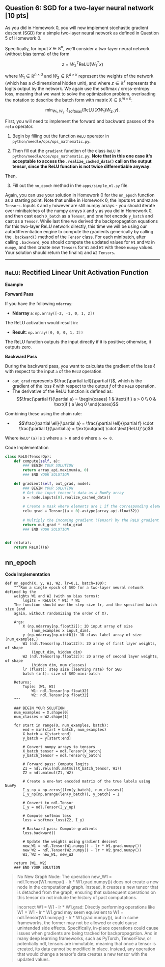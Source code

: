 ## Question 6: SGD for a two-layer neural network [10 pts]

As you did in Homework 0, you will now implement stochastic gradient descent (SGD) for a simple two-layer neural network as defined in Question 5 of Homework 0.

Specifically, for input $x \in \mathbb{R}^n$, we'll consider a two-layer neural network (without bias terms) of the form

$$z = W_2^T \text{ReLU}(W_1^T x)$$


where $W_1 \in \mathbb{R}^{n \times d}$ and $W_2 \in \mathbb{R}^{d \times k}$ represent the weights of the network (which has a $d$-dimensional hidden unit), and where $z \in \mathbb{R}^k$ represents the logits output by the network. We again use the softmax / cross-entropy loss, meaning that we want to solve the optimization problem, overloading the notation to describe the batch form with matrix $X \in \mathbb{R}^{m \times n}$:


$$\min_{W_1, W_2} \;\; \ell_{\mathrm{softmax}}(\text{ReLU}(X W_1) W_2, y).$$

First, you will need to implement the forward and backward passes of the `relu` operator.

1. Begin by filling out the function `ReLU` operator in `python/needle/ops/ops_mathematic.py`.

2. Then fill out the `gradient` function of the class `ReLU` in `python/needle/ops/ops_mathematic.py`. **Note that in this one case it's acceptable to access the `.realize_cached_data()` call on the output tensor, since the ReLU function is not twice differentiable anyway**.

Then,

3. Fill out the `nn_epoch` method in the `apps/simple_ml.py` file.

Again, you can use your solution in Homework 0 for the `nn_epoch` function as a starting point. Note that unlike in Homework 0, the inputs `W1` and `W2` are `Tensors`. Inputs `X` and `y` however are still numpy arrays - you should iterate over minibatches of the numpy arrays `X` and `y` as you did in Homework 0, and then cast each `X_batch` as a `Tensor`, and one hot encode `y_batch` and cast as a `Tensor`. While last time we derived the backpropagation equations for this two-layer ReLU network directly, this time we will be using our autodifferentiation engine to compute the gradients generically by calling the `.backward()` method of the `Tensor` class. For each minibatch, after calling `.backward`, you should compute the updated values for `W1` and `W2` in `numpy`, and then create new `Tensors` for `W1` and `W2` with these `numpy` values. Your solution should return the final `W1` and `W2`  `Tensors`.

---------------------------------------------------------

## `ReLU`: Rectified Linear Unit Activation Function

**Example**

**Forward Pass**

If you have the following `ndarray`:

- **Ndarray `a`**: `np.array([-2, -1, 0, 1, 2])`

The ReLU activation would result in:

- **Result**: `np.array([0, 0, 0, 1, 2])`

The ReLU function outputs the input directly if it is positive; otherwise, it outputs zero.

**Backward Pass**

During the backward pass, you want to calculate the gradient of the loss $\ell$ with respect to the input `a` of the `ReLU` operation.

- `out_grad` represents $\frac{\partial \ell}{\partial f}$, which is the gradient of the loss $\ell$ with respect to the output $f$ of the `ReLU` operation.
- The derivative of the ReLU function is defined as:
  $$\frac{\partial f}{\partial a} = \begin{cases} 
  1 & \text{if } a > 0 \\
  0 & \text{if } a \leq 0 
  \end{cases}$$

Combining these using the chain rule:

- $$\frac{\partial \ell}{\partial a} = \frac{\partial \ell}{\partial f} \cdot \frac{\partial f}{\partial a} = \text{outgrad} \cdot \text{ReLU}'(a)$$

Where `ReLU'(a)` is `1` where `a > 0` and `0` where `a <= 0`.

Code Implementation

```python
class ReLU(TensorOp):
    def compute(self, a):
        ### BEGIN YOUR SOLUTION
        return array_api.maximum(a, 0)
        ### END YOUR SOLUTION

    def gradient(self, out_grad, node):
        ### BEGIN YOUR SOLUTION
        # Get the input tensor's data as a NumPy array
        a = node.inputs[0].realize_cached_data()
    
        # Create a mask where elements are 1 if the corresponding element in 'a' is > 0, otherwise 0
        relu_grad = Tensor((a > 0).astype(array_api.float32))
    
        # Multiply the incoming gradient (Tensor) by the ReLU gradient (also a Tensor)
        return out_grad * relu_grad
        ### END YOUR SOLUTION


def relu(a):
    return ReLU()(a)
```
## nn_epoch
**Code Implementation**
```python3
def nn_epoch(X, y, W1, W2, lr=0.1, batch=100):
    """Run a single epoch of SGD for a two-layer neural network defined by the
    weights W1 and W2 (with no bias terms):
        logits = ReLU(X * W1) * W1
    The function should use the step size lr, and the specified batch size (and
    again, without randomizing the order of X).

    Args:
        X (np.ndarray[np.float32]): 2D input array of size
            (num_examples x input_dim).
        y (np.ndarray[np.uint8]): 1D class label array of size (num_examples,)
        W1 (ndl.Tensor[np.float32]): 2D array of first layer weights, of shape
            (input_dim, hidden_dim)
        W2 (ndl.Tensor[np.float32]): 2D array of second layer weights, of shape
            (hidden_dim, num_classes)
        lr (float): step size (learning rate) for SGD
        batch (int): size of SGD mini-batch

    Returns:
        Tuple: (W1, W2)
            W1: ndl.Tensor[np.float32]
            W2: ndl.Tensor[np.float32]
    """

    ### BEGIN YOUR SOLUTION
    num_examples = X.shape[0]
    num_classes = W2.shape[1]

    for start in range(0, num_examples, batch):
        end = min(start + batch, num_examples)
        X_batch = X[start:end]
        y_batch = y[start:end]

        # Convert numpy arrays to tensors
        X_batch_tensor = ndl.Tensor(X_batch)
        y_batch_tensor = ndl.Tensor(y_batch)

        # Forward pass: Compute logits
        Z1 = ndl.relu(ndl.matmul(X_batch_tensor, W1))
        Z2 = ndl.matmul(Z1, W2)

        # Create a one-hot encoded matrix of the true labels using NumPy
        I_y_np = np.zeros((len(y_batch), num_classes))
        I_y_np[np.arange(len(y_batch)), y_batch] = 1

        # Convert to ndl.Tensor
        I_y = ndl.Tensor(I_y_np)

        # Compute softmax loss
        loss = softmax_loss(Z2, I_y)

        # Backward pass: Compute gradients
        loss.backward()

        # Update the weights using gradient descent
        new_W1 = ndl.Tensor(W1.numpy() - lr * W1.grad.numpy())
        new_W2 = ndl.Tensor(W2.numpy() - lr * W2.grad.numpy())
        W1, W2 = new_W1, new_W2

    return (W1, W2)
    ### END YOUR SOLUTION
```
> No New Graph Node: The operation new_W1 = ndl.Tensor(W1.numpy() - lr * W1.grad.numpy()) does not create a new node in the computational graph. Instead, it creates a new tensor that is detached from the graph, ensuring that subsequent operations on this tensor do not include the history of past computations.
>
> Incorrect W1 = W1 - lr * W1.grad: Directly performing operations like W1 = W1 - lr * W1.grad may seem equivalent to W1 = ndl.Tensor(W1.numpy() - lr * W1.grad.numpy()), but in some frameworks, the former may not be allowed or could cause unintended side effects. Specifically, in-place operations could cause issues when gradients are being tracked for backpropagation. And in many deep learning frameworks, such as PyTorch, TensorFlow, or potentially ndl, tensors are immutable, meaning that once a tensor is created, its data cannot be modified in place. Instead, any operation that would change a tensor's data creates a new tensor with the updated values.

